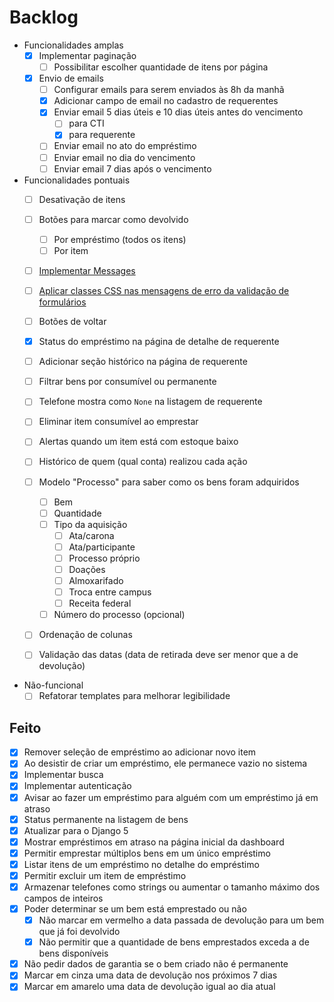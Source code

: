 # Backlog


- Funcionalidades amplas
  - [x] Implementar paginação
    - [ ] Possibilitar escolher quantidade de itens por página
  - [x] Envio de emails
    - [ ] Configurar emails para serem enviados às 8h da manhã
    - [x] Adicionar campo de email no cadastro de requerentes
    - [x] Enviar email 5 dias úteis e 10 dias úteis antes do vencimento
      - [ ] para CTI
      - [x] para requerente
    - [ ] Enviar email no ato do empréstimo
    - [ ] Enviar email no dia do vencimento
    - [ ] Enviar email 7 dias após o vencimento

- Funcionalidades pontuais
  - [ ] Desativação de itens
  - [ ] Botões para marcar como devolvido
    - [ ] Por empréstimo (todos os itens)
    - [ ] Por item
  - [ ] [Implementar Messages](https://docs.djangoproject.com/en/4.2/ref/contrib/messages)
  - [ ] [Aplicar classes CSS nas mensagens de erro da validação de formulários](https://getbootstrap.com/docs/5.3/forms/validation)
  - [ ] Botões de voltar
  - [x] Status do empréstimo na página de detalhe de requerente
  - [ ] Adicionar seção histórico na página de requerente
  - [ ] Filtrar bens por consumível ou permanente
  - [ ] Telefone mostra como `None` na listagem de requerente
  - [ ] Eliminar item consumível ao emprestar
  - [ ] Alertas quando um item está com estoque baixo
  - [ ] Histórico de quem (qual conta) realizou cada ação
  - [ ] Modelo "Processo" para saber como os bens foram adquiridos
    - [ ] Bem
    - [ ] Quantidade
    - [ ] Tipo da aquisição
      - [ ] Ata/carona
      - [ ] Ata/participante
      - [ ] Processo próprio
      - [ ] Doações
      - [ ] Almoxarifado
      - [ ] Troca entre campus
      - [ ] Receita federal
    - [ ] Número do processo (opcional)
  - [ ] Ordenação de colunas
  - [ ] Validação das datas (data de retirada deve ser menor que a de devolução)


- Não-funcional
  - [ ] Refatorar templates para melhorar legibilidade

## Feito
- [x] Remover seleção de empréstimo ao adicionar novo item
- [x] Ao desistir de criar um empréstimo, ele permanece vazio no sistema
- [x] Implementar busca
- [x] Implementar autenticação
- [x] Avisar ao fazer um empréstimo para alguém com um empréstimo já em atraso
- [x] Status permanente na listagem de bens
- [x] Atualizar para o Django 5
- [x] Mostrar empréstimos em atraso na página inicial da dashboard
- [x] Permitir emprestar múltiplos bens em um único empréstimo
- [x] Listar itens de um empréstimo no detalhe do empréstimo
- [x] Permitir excluir um item de empréstimo
- [x] Armazenar telefones como strings ou aumentar o tamanho máximo dos campos de inteiros
- [x] Poder determinar se um bem está emprestado ou não
    - [x] Não marcar em vermelho a data passada de devolução para um bem que já foi devolvido
    - [x] Não permitir que a quantidade de bens emprestados exceda a de bens disponíveis
- [x] Não pedir dados de garantia se o bem criado não é permanente
- [x] Marcar em cinza uma data de devolução nos próximos 7 dias
- [x] Marcar em amarelo uma data de devolução igual ao dia atual
